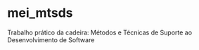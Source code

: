 # mei_mtsds
Trabalho prático da cadeira: Métodos e Técnicas de Suporte ao Desenvolvimento de Software
